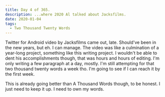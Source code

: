 ```yaml
---
title: Day 4 of 365.
description: ...where 2020 Al talked about Jacksfilms.
date: 2020-01-04
tags:
  - Two Thousand Twenty Words
---
```


Twitter for Android video by Jacksfilms came out, late. Should've been in the new years, but eh. I can manage. The video was like a culmination of a year-long project, something like this writing project. I wouldn't be able to dent his accomplishments though, that was hours and hours of editing. I'm only writing a few paragraph at a day, mostly. I'm still attempting for that two thousand twenty words a week tho. I'm going to see if I can reach it by the first week.

This is already going better than A Thousand Words though, to be honest. I just need to keep it up. I need to own my words.